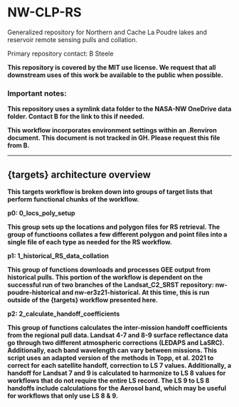 # NW-CLP-RS

Generalized repository for Northern and Cache La Poudre lakes and reservoir 
remote sensing pulls and collation.

Primary repository contact: B Steele <b dot steele at colostate dot edu>

This repository is covered by the MIT use license. We request that all 
downstream uses of this work be available to the public when possible.

### Important notes:

This repository uses a symlink data folder to the NASA-NW OneDrive data folder. 
Contact B for the link to this if needed.

This workflow incorporates environment settings within an .Renviron document. 
This document is not tracked in GH. Please request this file from B.

------------------------------------------------------------------------

## {targets} architecture overview

This targets workflow is broken down into groups of target lists that perform 
functional chunks of the workflow.

**p0: 0_locs_poly_setup** 

This group sets up the locations and polygon files 
for RS retrieval. The group of functioons collates a few different polygon and 
point files into a single file of each type as needed for the RS workflow.

**p1: 1_historical_RS_data_collation** 

This group of functions downloads and 
processes GEE output from historical pulls. This portion of the workflow is 
dependent on the successful run of two branches of the Landsat_C2_SRST 
repository: nw-poudre-historical and nw-er3z21-historical. At this time, this 
is run outside of the {targets} workflow presented here.

**p2: 2_calculate_handoff_coefficients**

This group of functions calculates the inter-mission handoff coefficients from 
the regional pull data. Landsat 4-7 and 8-9 surface reflectance data go through 
two different atmospheric corrections (LEDAPS and LaSRC). Additionally, each 
band wavelength can vary between missions. This script uses an adapted version 
of the methods in Topp, et al. 2021 to correct for each satellite handoff, 
correction to LS 7 values. Additionally, a handoff for Landsat 7 and 9 is 
calculated to harmonize to LS 8 values for workflows that do not require the 
entire LS record. The LS 9 to LS 8 handoffs include calculations for the Aerosol 
band, which may be useful for workflows that only use LS 8 & 9.

